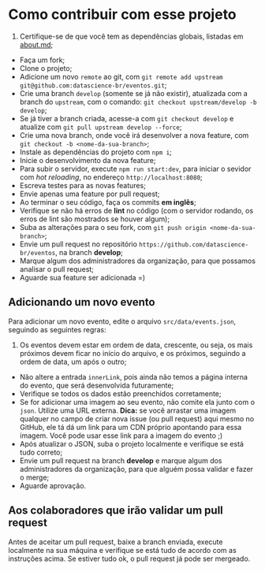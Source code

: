 # Como contribuir com esse projeto

1. Certifique-se de que você tem as dependências globais, listadas em [about.md](about.md);
- Faça um fork;
- Clone o projeto;
- Adicione um novo `remote` ao git, com `git remote add upstream git@github.com:datascience-br/eventos.git`;
- Crie uma branch `develop` (somente se já não existir), atualizada com a branch do `upstream`, com o comando: `git checkout upstream/develop -b develop`;
- Se já tiver a branch criada, acesse-a com `git checkout develop` e atualize com `git pull upstream develop --force`;
- Crie uma nova branch, onde você irá desenvolver a nova feature, com `git checkout -b <nome-da-sua-branch>`;
- Instale as dependências do projeto com `npm i`;
- Inicie o desenvolvimento da nova feature;
- Para subir o servidor, execute `npm run start:dev`, para iniciar o sevidor com _hot reloading_, no endereço `http://localhost:8080`;
- Escreva testes para as novas features;
- Envie apenas uma feature por pull request;
- Ao terminar o seu código, faça os commits **em inglês**;
- Verifique se não há erros de **lint** no código (com o servidor rodando, os erros de lint são mostrados se houver algum);
- Suba as alterações para o seu fork, com `git push origin <nome-da-sua-branch>`;
- Envie um pull request no repositório `https://github.com/datascience-br/eventos`, na branch **develop**;
- Marque algum dos administradores da organização, para que possamos analisar o pull request;
- Aguarde sua feature ser adicionada =)

## Adicionando um novo evento

Para adicionar um novo evento, edite o arquivo `src/data/events.json`, seguindo as seguintes regras:

1. Os eventos devem estar em ordem de data, crescente, ou seja, os mais próximos devem ficar no início do arquivo, e os próximos, seguindo a ordem de data, um após o outro;
- Não altere a entrada `innerLink`, pois ainda não temos a página interna do evento, que será desenvolvida futuramente;
- Verifique se todos os dados estão preenchidos corretamente;
- Se for adicionar uma imagem ao seu evento, não comite ela junto com o `json`. Utilize uma URL externa. **Dica:** se você arrastar uma imagem qualquer no campo de criar nova issue (ou pull request) aqui mesmo no GitHub, ele tá dá um link para um CDN próprio apontando para essa imagem. Você pode usar esse link para a imagem do evento ;)
- Após atualizar o JSON, suba o projeto localmente e verifique se está tudo correto;
- Envie um pull request na branch **develop** e marque algum dos administradores da organização, para que alguém possa validar e fazer o merge;
- Aguarde aprovação.

## Aos colaboradores que irão validar um pull request

Antes de aceitar um pull request, baixe a branch enviada, execute localmente na sua máquina e verifique se está tudo de acordo com as instruções acima. Se estiver tudo ok, o pull request já pode ser mergeado.
